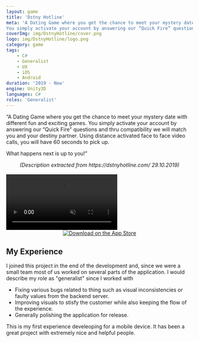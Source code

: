 ```yaml
---
layout: game
title: 'Dstny Hotline'
meta: 'A Dating Game where you get the chance to meet your mystery date with different fun and exciting games.
You simply activate your account by answering our “Quick Fire” questions and thru compatibility we will match you and your destiny partner.'
coverImg: img/DstnyHotline/cover.png
logo: img/DstnyHotline/logo.png
category: game
tags:
    - C#
    - Generalist
    - UX
    - iOS
    - Android
duration: '2019 - Now'
engine: Unity3D
languages: C#
roles: 'Generalist'
---
```

“A Dating Game where you get the chance to meet your mystery date with different fun and exciting games.
You simply activate your account by answering our “Quick Fire” questions and thru compatibility we will match you and your destiny partner.
Using distance activated face to face video calls, you will have 60 seconds to pick up.

What happens next is up to you!”
<br>
<center>
<i>(Description extracted from https://dstnyhotline.com/ 29.10.2019)</i>
</center>
<br>

<video class="video" controls autoplay muted src="https://dstnyhotline.com/wp-content/themes/Dstny/videos/dstny-hotline-promo.mp4" type="video/mp4">
Your browser does not support the video tag.
</video>

<br>

<center>
<a style="margin: 0 auto;" href="https://apps.apple.com/se/app/dstny-hotline/id1468079049" target="_blank">
    <img alt="Download on the App Store" src="https://dstnyhotline.com/wp-content/themes/Dstny/images/download-on-the-app-store.png">
</a>
</center>

## My Experience
I joined this project in the end of the development and, since we were a small team most of us worked on several parts of the application. I would describe my role as "generalist" since I worked with
* Fixing various bugs related to thing such as visual inconsistencies or faulty values from the backend server.
* Improving visuals to stisfy the customer while also keeping the flow of the experience.
* Generally polishing the application for release.

This is my first experience develeoping for a mobile device. It has been a great project with extremely nice and helpful people.